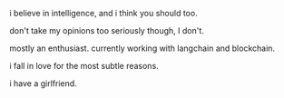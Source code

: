 i believe in intelligence, and i think you should too.

don't take my opinions too seriously though, I don't.

mostly an enthusiast. currently working with langchain and blockchain.

i fall in love for the most subtle reasons.

i have a girlfriend.
<!---
iceTheN00b/iceTheN00b is a ✨ special ✨ repository because its `README.md` (this file) appears on your GitHub profile.
You can click the Preview link to take a look at your changes.
--->
